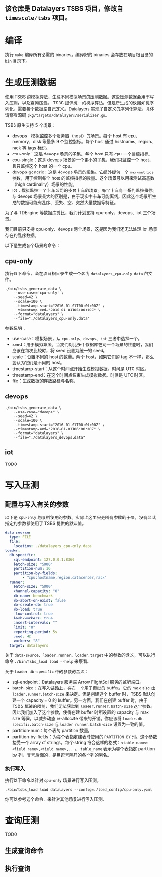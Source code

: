 该仓库是 Datalayers TSBS 项目，修改自 `timescale/tsbs` 项目。
---

# 编译
执行 `make` 编译所有必需的 binaries。编译好的 binaries 会存放在项目根目录的 `bin` 目录下。

# 生成压测数据
使用 TSBS 的模拟算法，生成不同模拟场景的压测数据。这些压测数据会用于写入压测，以及查询压测。
TSBS 提供统一的模拟算法，但是所生成的数据如何序列化，需要每个数据库自己定义。Datalayers 实现了自定义的序列化算法，具体请察看源码 `pkg/targets/datalayers/serializer.go`。

TSBS 原生支持 5 个场景：
- devops：模拟监控多个服务器（host）的场景。每个 host 有 cpu、memory、disk 等最多 9 个监控指标。每个 host 通过 hostname、region、rack 等 tags 标识。
- cpu-only：这是 devops 场景的子集。每个 host 只有 cpu 一个监控指标。
- cpu-single：这是 devops 场景的一个更小的子集。我们只监控一个 host，且只监控这个 host 的一个 cpu。
- devops-generic：这是 devops 场景的超集。它额外提供一个 `max-metrics` 参数，用于控制每个 host 的监控指标的数量。这个场景可以用来测试高基数（high cardinality）场景的性能。
- iot：模拟监控一个卡车公司的多台卡车的场景。每个卡车有一系列监控指标。与 devops 场景最大的区别是，由于现实中卡车可能离线，因此这个场景所生成的数据可能有乱序、丢失、空、突然大量数据等特征。

为了与 TDEngine 等数据库对比，我们计划支持 cpu-only、devops、iot 三个场景。

我们目前只支持 cpu-only、devops 两个场景，这是因为我们还无法处理 iot 场景存在的乱序数据。

以下是生成各个场景的命令：

## cpu-only
执行以下命令，会在项目根目录生成一个名为 `datalayers_cpu-only.data` 的文件。
``` shell
./bin/tsbs_generate_data \
    --use-case="cpu-only" \
    --seed=42 \
    --scale=100 \
    --timestamp-start="2016-01-01T00:00:00Z" \
    --timestamp-end="2016-01-01T06:00:00Z" \
    --format="datalayers" \
    --file="./datalayers_cpu-only.data"
```

参数说明：
- use-case：模拟场景，从 `cpu-only`、`devops`、`iot` 三者中选择一个。
- seed：用于模拟算法。当我们对比多个数据库在同一个场景的性能时，我们应该在每次比较时，将 seed 设置为统一的 seed。
- scale：设置不同的 host 的数量。两个 host，如果它们的 tag 不一样，那么就认为它们是不同的 host。
- timestamp-start：从这个时间点开始生成模拟数据。时间是 UTC 时区。
- timestamp-end：在这个时间点结束生成模拟数据。时间是 UTC 时区。
- file：生成数据的存放路径与名称。

## devops
``` shell
./bin/tsbs_generate_data \
    --use-case="devops" \
    --seed=42 \
    --scale=100 \
    --timestamp-start="2016-01-01T00:00:00Z" \
    --timestamp-end="2016-01-01T06:00:00Z" \
    --format="datalayers" \
    --file="./datalayers_devops.data"
```

## iot
TODO


# 写入压测
## 配置与写入有关的参数
以下是 `cpu-only` 场景所使用的参数。实际上这里只是所有参数的子集，没有显式指定的参数都使用了 TSBS 提供的默认值。
``` yaml
data-source:
  type: FILE
  file:
    location: ./datalayers_cpu-only.data
loader:
  db-specific:
    sql-endpoint: 127.0.0.1:8360
    batch-size: "5000"
    partition-num: 16
    partition-by-fields:
        - "cpu:hostname,region,datacenter,rack"
  runner:
    batch-size: "5000"
    channel-capacity: "0"
    db-name: benchmark
    do-abort-on-exist: false
    do-create-db: true
    do-load: true
    flow-control: true
    hash-workers: true
    insert-intervals: ""
    limit: "0"
    reporting-period: 5s
    seed: 42
    workers: "8"
  target: datalayers
```

关于 `data-source`、`loader.runner`、`loader.target` 中的参数的含义，可以执行命令 `./bin/tsbs_load load --help` 来察看。

关于 `loader.db-specific` 中的参数的含义：
- sql-endpoint：Datalayers 服务端 Arrow FlightSql 服务的监听端口。
- batch-size：在写入链路上，存在一个用于攒批的 buffer。它的 max size 由 `loader.runner.batch-size` 来决定。但是创建这个 buffer 时，TSBS 默认创建一个 capacity = 0 的 buffer。另一方面，我们在创建 buffer 时，由于 TSBS 框架的限制，我们无法获取到 `loader.runner.batch-size` 这个参数。因此我们加入了这个参数，使得创建 buffer 时所设置的 capacity 与 max size 等同。以减少动态 re-allocate 带来的开销。你应该将 `loader.db-specific.batch-size` 与 `loader.runner.batch-size` 设置为一致的值。
- partition-num：每个表的 partition 数量。
- partition-by-fields：为每个表指定建表时使用的 `PARTITION BY` 列。这个参数接受一个 array of strings。每个 string 符合这样的格式：`<table name>:<field name>,<field name>,...`。 `table_name` 表示为哪个表指定 partition by 列，冒号后面的，是用逗号隔开的各个列的列名。

### 执行写入
执行以下命令以针对 `cpu-only` 场景进行写入压测。
``` shell
./bin/tsbs_load load datalayers --config=./load_config/cpu-only.yaml
```
你可以参考这个命令，来针对其他场景进行写入压测。

# 查询压测
TODO
## 生成查询命令
## 执行查询
